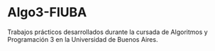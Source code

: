# Algo3-FIUBA
Trabajos prácticos desarrollados durante la cursada de Algoritmos y Programación 3 en la Universidad de Buenos Aires.
